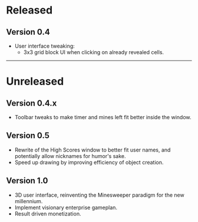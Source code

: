 # Released #

## Version 0.4 ##
  * User interface tweaking:
    * 3x3 grid block UI when clicking on already revealed cells.


---


# Unreleased #

## Version 0.4.x ##
  * Toolbar tweaks to make timer and mines left fit better inside the window.

## Version 0.5 ##
  * Rewrite of the High Scores window to better fit user names, and potentially allow nicknames for humor's sake.
  * Speed up drawing by improving efficiency of object creation.

## Version 1.0 ##
  * 3D user interface, reinventing the Minesweeper paradigm for the new millennium.
  * Implement visionary enterprise gameplan.
  * Result driven monetization.